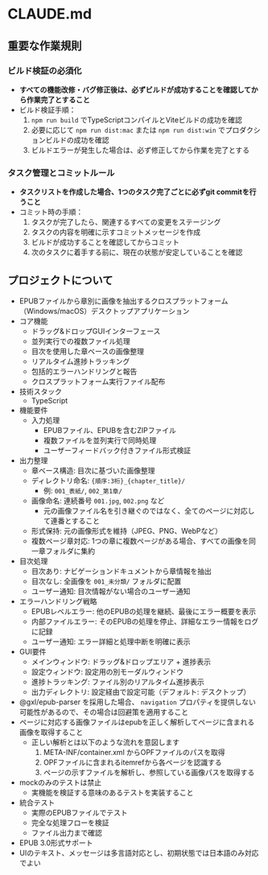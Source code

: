 # CLAUDE.md

## 重要な作業規則

### ビルド検証の必須化
- **すべての機能改修・バグ修正後は、必ずビルドが成功することを確認してから作業完了とすること**
- ビルド検証手順：
  1. `npm run build` でTypeScriptコンパイルとViteビルドの成功を確認
  2. 必要に応じて `npm run dist:mac` または `npm run dist:win` でプロダクションビルドの成功を確認
  3. ビルドエラーが発生した場合は、必ず修正してから作業を完了とする

### タスク管理とコミットルール
- **タスクリストを作成した場合、1つのタスク完了ごとに必ずgit commitを行うこと**
- コミット時の手順：
  1. タスクが完了したら、関連するすべての変更をステージング
  2. タスクの内容を明確に示すコミットメッセージを作成
  3. ビルドが成功することを確認してからコミット
  4. 次のタスクに着手する前に、現在の状態が安定していることを確認

## プロジェクトについて

- EPUBファイルから章別に画像を抽出するクロスプラットフォーム（Windows/macOS）デスクトップアプリケーション
- コア機能
  - ドラッグ&ドロップGUIインターフェース
  - 並列実行での複数ファイル処理
  - 目次を使用した章ベースの画像整理
  - リアルタイム進捗トラッキング
  - 包括的エラーハンドリングと報告
  - クロスプラットフォーム実行ファイル配布
- 技術スタック
  - TypeScript
- 機能要件
  - 入力処理
    - EPUBファイル、EPUBを含むZIPファイル
    - 複数ファイルを並列実行で同時処理
    - ユーザーフィードバック付きファイル形式検証
- 出力整理
  - 章ベース構造: 目次に基づいた画像整理
  - ディレクトリ命名: `{順序:3桁}_{chapter_title}/`
    - 例: `001_表紙/`, `002_第1章/`
  - 画像命名: 連続番号 `001.jpg`, `002.png` など
    - 元の画像ファイル名を引き継ぐのではなく、全てのページに対応して連番とすること
  - 形式保持: 元の画像形式を維持（JPEG、PNG、WebPなど）
  - 複数ページ章対応: 1つの章に複数ページがある場合、すべての画像を同一章フォルダに集約
- 目次処理
  - 目次あり: ナビゲーションドキュメントから章情報を抽出
  - 目次なし: 全画像を `001_未分類/` フォルダに配置
  - ユーザー通知: 目次情報がない場合のユーザー通知
- エラーハンドリング戦略
  - EPUBレベルエラー: 他のEPUBの処理を継続、最後にエラー概要を表示
  - 内部ファイルエラー: そのEPUBの処理を停止、詳細なエラー情報をログに記録
  - ユーザー通知: エラー詳細と処理中断を明確に表示
- GUI要件
  - メインウィンドウ: ドラッグ&ドロップエリア + 進捗表示
  - 設定ウィンドウ: 設定用の別モーダルウィンドウ
  - 進捗トラッキング: ファイル別のリアルタイム進捗表示
  - 出力ディレクトリ: 設定経由で設定可能（デフォルト: デスクトップ）
- @gxl/epub-parser を採用した場合、 `navigation` プロパティを提供しない可能性があるので、その場合は回避策を適用すること
- ページに対応する画像ファイルはepubを正しく解析してページに含まれる画像を取得すること
  - 正しい解析とは以下のような流れを意図します
    1. META-INF/container.xml からOPFファイルのパスを取得
    2. OPFファイルに含まれるitemrefから各ページを認識する
    3. ページの示すファイルを解析し、参照している画像パスを取得する
- mockのみのテストは禁止
  - 実機能を検証する意味のあるテストを実装すること
- 統合テスト
  - 実際のEPUBファイルでテスト
  - 完全な処理フローを検証
  - ファイル出力まで確認
- EPUB 3.0形式サポート
- UIのテキスト、メッセージは多言語対応とし、初期状態では日本語のみ対応でよい
